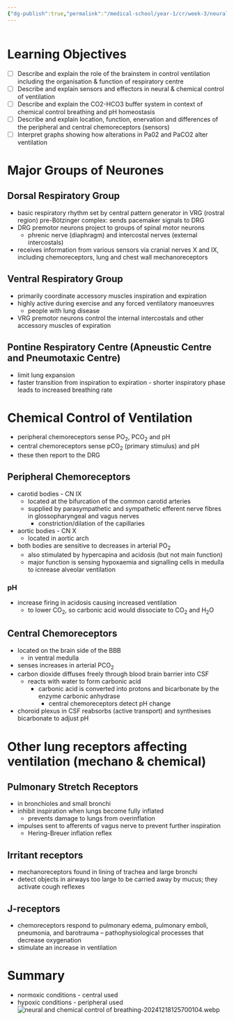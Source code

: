 ```yaml
---
{"dg-publish":true,"permalink":"/medical-school/year-1/cr/week-3/neural-and-chemical-control-of-breathing/","tags":["cr"]}
---
```


```table-of-contents
```
# Learning Objectives
- [ ] Describe and explain the role of the brainstem in control ventilation including the organisation & function of respiratory centre
- [ ] Describe and explain sensors and effectors in neural & chemical control of ventilation
- [ ] Describe and explain the CO2-HCO3 buffer system in context of chemical control breathing and pH homeostasis
- [ ] Describe and explain location, function, enervation and differences of the peripheral and central chemoreceptors (sensors)
- [ ] Interpret graphs showing how alterations in Pa02 and PaCO2 alter ventilation

# Major Groups of Neurones
## Dorsal Respiratory Group
- basic respiratory rhythm set by central pattern generator in VRG (rostral region) pre-Bötzinger complex: sends pacemaker signals to DRG
- DRG premotor neurons project to groups of spinal motor neurons
	- phrenic nerve (diaphragm) and intercostal nerves (external intercostals)
- receives information from various sensors via cranial nerves X and IX, including chemoreceptors, lung and chest wall mechanoreceptors
## Ventral Respiratory Group
- primarily coordinate accessory muscles inspiration and expiration
- highly active during exercise and any forced ventilatory manoeuvres
	- people with lung disease
- VRG premotor neurons control the internal intercostals and other accessory muscles of expiration
## Pontine Respiratory Centre (Apneustic Centre and Pneumotaxic Centre)
- limit lung expansion
- faster transition from inspiration to expiration - shorter inspiratory phase leads to increased breathing rate

# Chemical Control of Ventilation
- peripheral chemoreceptors sense PO<sub>2</sub>, PCO<sub>2</sub> and pH
- central chemoreceptors sense pCO<sub>2</sub> (primary stimulus) and pH
- these then report to the DRG
## Peripheral Chemoreceptors
- carotid bodies - CN IX
	- located at the bifurcation of the common carotid arteries
	- supplied by parasympathetic and sympathetic efferent nerve fibres in glossopharyngeal and vagus nerves
		- constriction/dilation of the capillaries
- aortic bodies - CN X
	- located in aortic arch
- both bodies are sensitive to decreases in arterial PO<sub>2</sub>
	- also stimulated by hypercapina and acidosis (but not main function)
	- major function is sensing hypoxaemia and signalling cells in medulla to icnrease alveolar ventilation
### pH
- increase firing in acidosis causing increased ventilation
	- to lower CO<sub>2</sub>, so carbonic acid would dissociate to CO<sub>2</sub> and H<sub>2</sub>O
## Central Chemoreceptors
- located on the brain side of the BBB
	- in ventral medulla
- senses increases in arterial PCO<sub>2</sub>
- carbon dioxide diffuses freely through blood brain barrier into CSF
	- reacts with water to form carbonic acid
		- carbonic acid is converted into protons and bicarbonate by the enzyme carbonic anhydrase
			- central chemoreceptors detect pH change
- choroid plexus in CSF reabsorbs (active transport) and synthesises bicarbonate to adjust pH

# Other lung receptors affecting ventilation (mechano & chemical)
## Pulmonary Stretch Receptors
- in bronchioles and small bronchi
- inhibit inspiration when lungs become fully inflated
	- prevents damage to lungs from overinflation
- impulses sent to afferents of vagus nerve to prevent further inspiration
	- Hering-Breuer inflation reflex
## Irritant receptors
- mechanoreceptors found in lining of trachea and large bronchi
- detect objects in airways too large to be carried away by mucus; they activate cough reflexes
## J-receptors
- chemoreceptors respond to pulmonary edema, pulmonary emboli, pneumonia, and barotrauma – pathophysiological processes that decrease oxygenation
- stimulate an increase in ventilation

# Summary
- normoxic conditions - central used
- hypoxic conditions - peripheral used
![neural and chemical control of breathing-20241218125700104.webp](/img/user/Medical%20School/Year%201/cr/week%203/attachments/neural%20and%20chemical%20control%20of%20breathing-20241218125700104.webp)
